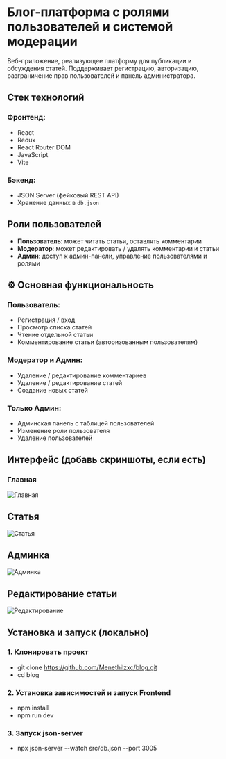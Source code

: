 # Блог-платформа с ролями пользователей и системой модерации

Веб-приложение, реализующее платформу для публикации и обсуждения статей. Поддерживает регистрацию, авторизацию, разграничение прав пользователей и панель администратора.

##  Стек технологий

### Фронтенд:
- React
- Redux
- React Router DOM
- JavaScript
- Vite

### Бэкенд:
- JSON Server (фейковый REST API)
- Хранение данных в `db.json`

##  Роли пользователей

- **Пользователь**: может читать статьи, оставлять комментарии
- **Модератор**: может редактировать / удалять комментарии и статьи
- **Админ**: доступ к админ-панели, управление пользователями и ролями

## ⚙ Основная функциональность

###  Пользователь:
- Регистрация / вход 
- Просмотр списка статей
- Чтение отдельной статьи
- Комментирование статьи (авторизованным пользователям)

###  Модератор и Админ:
- Удаление / редактирование комментариев
- Удаление / редактирование статей
- Создание новых статей

###  Только Админ:
- Админская панель с таблицей пользователей
- Изменение роли пользователя
- Удаление пользователей

##  Интерфейс (добавь скриншоты, если есть)

### Главная 
![Главная](./src/assets/blog-main.png)

## Статья
![Статья](./src/assets/blog-post.png)

## Админка
![Админка](./src/assets/blog-admin.png)

## Редактирование статьи
![Редактирование](./src/assets/blog-admin.png)

## Установка и запуск (локально)

### 1. Клонировать проект
- git clone https://github.com/Menethilzxc/blog.git
- cd blog

### 2. Установка зависимостей и запуск Frontend
- npm install
- npm run dev

### 3. Запуск json-server
- npx json-server --watch src/db.json --port 3005
